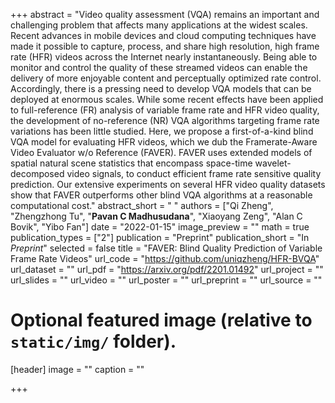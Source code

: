 +++
abstract = "Video quality assessment (VQA) remains an important and challenging problem that affects many applications at the widest scales. Recent advances in mobile devices and cloud computing techniques have made it possible to capture, process, and share high resolution, high frame rate (HFR) videos across the Internet nearly instantaneously. Being able to monitor and control the quality of these streamed videos can enable the delivery of more enjoyable content and perceptually optimized rate control. Accordingly, there is a pressing need to develop VQA models that can be deployed at enormous scales. While some recent effects have been applied to full-reference (FR) analysis of variable frame rate and HFR video quality, the development of no-reference (NR) VQA algorithms targeting frame rate variations has been little studied. Here, we propose a first-of-a-kind blind VQA model for evaluating HFR videos, which we dub the Framerate-Aware Video Evaluator w/o Reference (FAVER). FAVER uses extended models of spatial natural scene statistics that encompass space-time wavelet-decomposed video signals, to conduct efficient frame rate sensitive quality prediction. Our extensive experiments on several HFR video quality datasets show that FAVER outperforms other blind VQA algorithms at a reasonable computational cost."
abstract_short = " "
authors = ["Qi Zheng", "Zhengzhong Tu", "**Pavan C Madhusudana**", "Xiaoyang Zeng", "Alan C Bovik", "Yibo Fan"]
date = "2022-01-15"
image_preview = ""
math = true
publication_types = ["2"]
publication = "Preprint"
publication_short = "In *Preprint*"
selected = false
title = "FAVER: Blind Quality Prediction of Variable Frame Rate Videos"
url_code = "https://github.com/uniqzheng/HFR-BVQA"
url_dataset = ""
url_pdf = "https://arxiv.org/pdf/2201.01492"
url_project = ""
url_slides = ""
url_video = ""
url_poster = ""
url_preprint = ""
url_source = ""

# Optional featured image (relative to `static/img/` folder).
[header]
image = ""
caption = ""

+++



